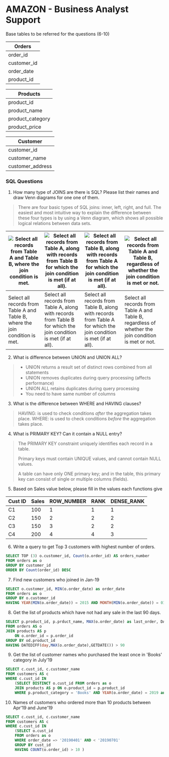 # AMAZON - Business Analyst Support

Base tables to be referred for the questions (6-10)

| Orders      |
| ----------- |
| order_id    |
| customer_id |
| order_date  |
| product_id  |

| Products         |
| ---------------- |
| product_id       |
| product_name     |
| product_category |
| product_price    |

| Customer         |
| ---------------- |
| customer_id      |
| customer_name    |
| customer_address |

### SQL Questions

1) How many type of JOINS are there is SQL? Please list their names and draw Venn diagrams for one one of them.

> There are four basic types of SQL joins: inner, left, right, and full. The easiest and most intuitive way to explain the difference between these four types is by using a Venn diagram, which shows all possible logical relations between data sets. 

| ![Select all records from Table A and Table B, where the join condition is met.](https://images.squarespace-cdn.com/content/v1/5732253c8a65e244fd589e4c/1464122775537-YVL7LO1L7DU54X1MC2CI/ke17ZwdGBToddI8pDm48kMjn7pTzw5xRQ4HUMBCurC5Zw-zPPgdn4jUwVcJE1ZvWMv8jMPmozsPbkt2JQVr8L3VwxMIOEK7mu3DMnwqv-Nsp2ryTI0HqTOaaUohrI8PIvqemgO4J3VrkuBnQHKRCXIkZ0MkTG3f7luW22zTUABU/image-asset.png?format=300w) | ![Select all records from Table A, along with records from Table B for which the join condition is met (if at all).](https://images.squarespace-cdn.com/content/v1/5732253c8a65e244fd589e4c/1464122797709-C2CDMVSK7P4V0FNNX60B/ke17ZwdGBToddI8pDm48kMjn7pTzw5xRQ4HUMBCurC5Zw-zPPgdn4jUwVcJE1ZvWEV3Z0iVQKU6nVSfbxuXl2c1HrCktJw7NiLqI-m1RSK4p2ryTI0HqTOaaUohrI8PIO5TUUNB3eG_Kh3ocGD53-KZS67ndDu8zKC7HnauYqqk/image-asset.png?format=300w) | ![Select all records from Table B, along with records from Table A for which the join condition is met (if at all).](https://images.squarespace-cdn.com/content/v1/5732253c8a65e244fd589e4c/1464122744888-MVIUN2P80PG0YE6H12WY/ke17ZwdGBToddI8pDm48kMjn7pTzw5xRQ4HUMBCurC5Zw-zPPgdn4jUwVcJE1ZvWlExFaJyQKE1IyFzXDMUmzc1HrCktJw7NiLqI-m1RSK4p2ryTI0HqTOaaUohrI8PI-FpwTc-ucFcXUDX7aq6Z4KQhQTkyXNMGg1Q_B1dqyTU/image-asset.png?format=300w) | ![Select all records from Table A and Table B, regardless of whether the join condition is met or not.](https://images.squarespace-cdn.com/content/v1/5732253c8a65e244fd589e4c/1464122981217-RIYH5VL2MF1XWTU2DKVQ/ke17ZwdGBToddI8pDm48kMjn7pTzw5xRQ4HUMBCurC5Zw-zPPgdn4jUwVcJE1ZvWEV3Z0iVQKU6nVSfbxuXl2c1HrCktJw7NiLqI-m1RSK4p2ryTI0HqTOaaUohrI8PIO5TUUNB3eG_Kh3ocGD53-KZS67ndDu8zKC7HnauYqqk/image-asset.png?format=300w) |
| ------------------------------------------------------------ | ------------------------------------------------------------ | ------------------------------------------------------------ | ------------------------------------------------------------ |
| Select all records from Table A and Table B, where the join condition is met. | Select all records from Table A, along with records from Table B for which the join condition is met (if at all). | Select all records from Table B, along with records from Table A for which the join condition is met (if at all). | Select all records from Table A and Table B, regardless of whether the join condition is met or not. |

2) What is difference between UNION and UNION ALL?

> - UNION returns a result set of distinct rows combined from all statements
> - UNION removes duplicates during query processing (affects performance)
> - UNION ALL retains duplicates during query processing
> - You need to have same number of columns

3) What is the difference between WHERE and HAVING clauses?

> HAVING: is used to check conditions *after* the aggregation takes place.
> WHERE: is used to check conditions *before* the aggregation takes place.

4) What is PRIMARY KEY? Can it contain a NULL entry?

> The PRIMARY KEY constraint uniquely identifies each record in a table.
>
> Primary keys must contain UNIQUE values, and cannot contain NULL values.
>
> A table can have only ONE primary key; and in the table, this primary key can consist of single or multiple columns (fields).

5) Based on Sales value below, please fill in the values each functions give

| Cust ID | Sales | ROW_NUMBER | RANK | DENSE_RANK |
| ------- | ----- | ---------- | ---- | ---------- |
| C1      | 100   | 1          | 1    | 1          |
| C2      | 150   | 2          | 2    | 2          |
| C3      | 150   | 3          | 2    | 2          |
| C4      | 200   | 4          | 4    | 3          |

6) Write a query to get Top 3 customers with highest number of orders.

```sql
SELECT TOP (3) o.customer_id, Count(o.order_id) AS orders_number
FROM orders as o
GROUP BY customer_id
ORDER BY Count(order_id) DESC
```

7) Find new customers who joined in Jan-19

```sql
SELECT o.customer_id, MIN(o.order_date) as order_date
FROM orders as o
GROUP BY o.customer_id
HAVING YEAR(MIN(o.order_date)) = 2015 AND MONTH(MIN(o.order_date)) = 01
```

8) Get the list of products which have not had any sale in the last 90 days. 

```sql
SELECT p.product_id, p.prduct_name, MAX(o.order_date) as last_order, DATEDIFF(day,MAX(o.order_date),GETDATE()) AS days_since_last_order
FROM orders AS o
JOIN products AS p
	ON o.order_id = p.order_id
GROUP BY od.product_id
HAVING DATEDIFF(day,MAX(o.order_date),GETDATE()) > 90
```

9) Get the list of customer names who purchased the least once in 'Books' category in July'19

```sql
SELECT c.cust_id, c.customer_name
FROM customers AS c
WHERE c.cust_id IN 
	(SELECT DISTINCT o.cust_id FROM orders as o
	JOIN products AS p ON o.product_id = p.product_id
	WHERE p.product_category = 'Books' AND YEAR(o.order_date) = 2019 and MONTH(o.order_date) = 07
```



10) Names of customers who ordered more than 10 products between Apr'19 and June'19

```sql
SELECT c.cust_id, c.customer_name
FROM customers AS c
WHERE c.cust_id IN 
	(SELECT o.cust_id 
	FROM orders as o
	WHERE order_date => '20190401' AND < '20190701'
	GROUP BY cust_id
	HAVING COUNT(o.order_id) > 10 )
```

